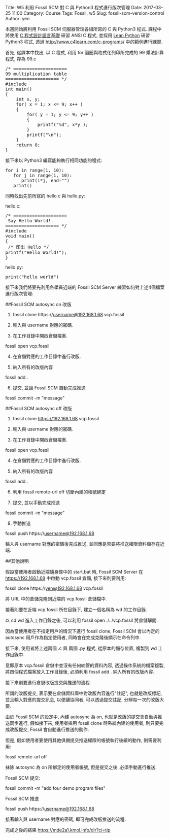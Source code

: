Title: W5 利用 Fossil SCM 對 C 與 Python3 程式進行版次管理
Date: 2017-03-25 11:00
Category: Course
Tags: Fossil, w5
Slug: fossil-scm-version-control
Author: yen

本週開始將利用 Fossil SCM 伺服器管理各組所寫的 C 與 Python3 程式. 課程中將使用 <a href="http://service.mde.tw/public/jsliu_c_programming.pdf">C 程式設計語言基礎</a> 研習 ANSI C 程式, 並採用 <a href="https://link.springer.com/book/10.1007/978-1-4842-2385-7">Lean Python</a> 研習 Python3 程式, 透過 <a href="http://www.c4learn.com/c-programs/">http://www.c4learn.com/c-programs/</a> 中的範例進行練習.

<!-- PELICAN_END_SUMMARY -->

首先, 從課本中找出, 以 C 程式, 利用 for 迴圈與格式化列印所完成的 99 乘法計算程式, 存為 99.c

<pre class="brush: c">
/* ====================
99 multiplication table
==================== */
#include <stdio.h>
int main()
{
    int x, y;
    for( x = 1; x <= 9; x++ )
    {
        for( y = 1; y <= 9; y++ )
        {
            printf("%d", x*y );
        }
        printf("\n");
    }
    return 0;
}
</pre>

接下來以 Python3 編寫能夠執行相同功能的程式:

<pre class="brush: python">
for i in range(1, 10):
   for j in range(1, 10):
      print(i*j, end="")
   print()
</pre>

同時找出先前所寫的 hello.c 與 hello.py:

hello.c:

<pre class="brush: c">
/* ====================
 Say Hello World!.
==================== */
#include <stdio.h>
void main()
{
 /* 印出 Hello */
printf("Hello World!");
}
</pre>

hello.py:

<pre class="brush: python">
print("hello world")
</pre>

接下來我們將要先利用各學員近端的 Fossil SCM Server 練習如何對上述4個檔案進行版次管理:

##Fossil SCM autosync on 改版

1. fossil clone https://username@192.168.1.68 vcp.fossil

2. 輸入與 username 對應的密碼.

3. 在工作目錄中開啟倉儲檔案.

fossil open vcp.fossil

4. 在倉儲對應的工作目錄中進行改版.

5. 納入所有的改版內容

fossil add .

6. 提交, 並讓 Fossil SCM 自動完成推送

fossil commit -m "message"

##Fossil SCM autosync off 改版

1. fossil clone https://192.168.1.68 vcp.fossil

2. 輸入與 username 對應的密碼.

3. 在工作目錄中開啟倉儲檔案.

fossil open vcp.fossil

4. 在倉儲對應的工作目錄中進行改版.

5. 納入所有的改版內容

fossil add .

6. 利用 fossil remote-url off 切斷內建的帳號綁定

7. 提交, 並以手動完成推送

fossil commit -m "message"

8. 手動推送

fossil push https://username@192.168.1.68

輸入與 username 對應的密碼後完成推送, 並回應是否要將推送權限資料儲存在近端.

##其他說明

假設當使用者啟動近端隨身碟中的 start.bat 時, Fossil SCM Server 在 https://192.168.1.68 中啟動 vcp.fossil 倉儲, 接下來則要利用:

fossil clone https://yen@192.168.1.68 vcp.fossil

將 URL 中的倉儲克隆到近端的 vcp.fossil 倉儲檔中.

接著則要在近端 vcp.fossil 所在目錄下, 建立一個名稱為 wd 的工作目錄.

以 cd wd 進入工作目錄之後, 可以利用 fossil open ./../vcp.fossil 將倉儲解開.

因為當使用者在不指定用戶的情況下進行 fossil clone, Fossil SCM 會以內定的 autosync 用戶作為指定使用者, 同時會在完成克隆後顯示在命令列中.

接下來, 使用者將上述兩個 .c 與 兩個 .py 程式, 從原本的儲存位置, 複製到 wd 工作目錄中.

意即原本 vcp.fossil 倉儲中並沒有任何納管的資料內容, 透過操作系統的檔案複製, 將四個程式檔案放入工作目錄後, 必須利用 fossil add . 納入所有的改版內容.

接下來則要進行倉儲改版提交與推送的流程.

所謂的改版提交, 表示要在倉儲資料庫中對改版內容進行"註記", 也就是改版標記, 並且輸入對應的提交訊息, 以便讓協同者, 可以透過提交註記, 分辨每一次的改版大要.

由於 Fossil SCM 的設定中, 內建 autosync 為 on, 也就是改版的提交會自動與推送同步進行, 假如接下來, 使用者採用 fossil clone 時系統內建的使用者, 則只要完成改版提交, Fossil 會自動進行推送的動作.

但是, 假如使用者要使用其他俱備提交推送權限的帳號執行後續的動作, 則需要利用:

fossil remote-url off

抹除 autosync 為 on 所綁定的使用者帳號, 但是提交之後 ,必須手動進行推送.

Fossil SCM 提交:

fossil commit -m "add four demo program files"

Fossil SCM 推送

fossil push https://username@192.168.1.68

接著輸入與 username 對應的密碼, 即可完成改版推送的流程.

完成之後的結果 <a href="https://mde2a1.kmol.info/dir?ci=tip">https://mde2a1.kmol.info/dir?ci=tip</a>